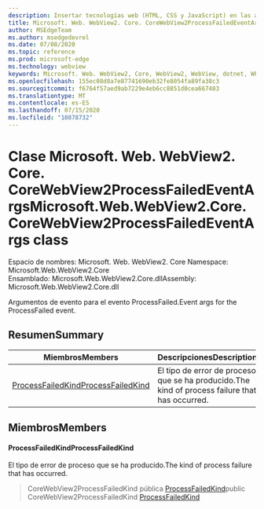 ```yaml
---
description: Insertar tecnologías web (HTML, CSS y JavaScript) en las aplicaciones nativas con el control Microsoft Edge WebView2
title: Microsoft. Web. WebView2. Core. CoreWebView2ProcessFailedEventArgs
author: MSEdgeTeam
ms.author: msedgedevrel
ms.date: 07/08/2020
ms.topic: reference
ms.prod: microsoft-edge
ms.technology: webview
keywords: Microsoft. Web. WebView2, Core, WebView2, WebView, dotnet, WPF, WinForms, App, Edge, CoreWebView2, CoreWebView2Controller, control de explorador, Edge HTML, Microsoft. Web. WebView2. Core. CoreWebView2ProcessFailedEventArgs
ms.openlocfilehash: 155ec08d8a7e87741690eb32fe8054fa89fa38c3
ms.sourcegitcommit: f6764f57aed9ab7229e4eb6cc8851d0cea667403
ms.translationtype: MT
ms.contentlocale: es-ES
ms.lasthandoff: 07/15/2020
ms.locfileid: "10878732"
---
```

# <span data-ttu-id="a1c71-104">Clase Microsoft. Web. WebView2. Core. CoreWebView2ProcessFailedEventArgs</span><span class="sxs-lookup"><span data-stu-id="a1c71-104">Microsoft.Web.WebView2.Core.CoreWebView2ProcessFailedEventArgs class</span></span> 

<span data-ttu-id="a1c71-105">Espacio de nombres: Microsoft. Web. WebView2. Core </span><span class="sxs-lookup"><span data-stu-id="a1c71-105">Namespace: Microsoft.Web.WebView2.Core</span></span>\
<span data-ttu-id="a1c71-106">Ensamblado: Microsoft.Web.WebView2.Core.dll</span><span class="sxs-lookup"><span data-stu-id="a1c71-106">Assembly: Microsoft.Web.WebView2.Core.dll</span></span>

<span data-ttu-id="a1c71-107">Argumentos de evento para el evento ProcessFailed.</span><span class="sxs-lookup"><span data-stu-id="a1c71-107">Event args for the ProcessFailed event.</span></span>

## <span data-ttu-id="a1c71-108">Resumen</span><span class="sxs-lookup"><span data-stu-id="a1c71-108">Summary</span></span>

 <span data-ttu-id="a1c71-109">Miembros</span><span class="sxs-lookup"><span data-stu-id="a1c71-109">Members</span></span>                        | <span data-ttu-id="a1c71-110">Descripciones</span><span class="sxs-lookup"><span data-stu-id="a1c71-110">Descriptions</span></span>
--------------------------------|---------------------------------------------
[<span data-ttu-id="a1c71-111">ProcessFailedKind</span><span class="sxs-lookup"><span data-stu-id="a1c71-111">ProcessFailedKind</span></span>](#processfailedkind) | <span data-ttu-id="a1c71-112">El tipo de error de proceso que se ha producido.</span><span class="sxs-lookup"><span data-stu-id="a1c71-112">The kind of process failure that has occurred.</span></span>

## <span data-ttu-id="a1c71-113">Miembros</span><span class="sxs-lookup"><span data-stu-id="a1c71-113">Members</span></span>

#### <span data-ttu-id="a1c71-114">ProcessFailedKind</span><span class="sxs-lookup"><span data-stu-id="a1c71-114">ProcessFailedKind</span></span> 

<span data-ttu-id="a1c71-115">El tipo de error de proceso que se ha producido.</span><span class="sxs-lookup"><span data-stu-id="a1c71-115">The kind of process failure that has occurred.</span></span>

> <span data-ttu-id="a1c71-116">CoreWebView2ProcessFailedKind pública [ProcessFailedKind](#processfailedkind)</span><span class="sxs-lookup"><span data-stu-id="a1c71-116">public CoreWebView2ProcessFailedKind [ProcessFailedKind](#processfailedkind)</span></span>

